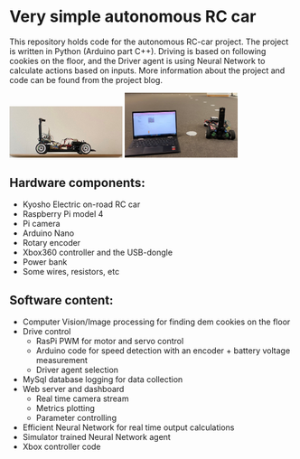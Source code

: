 # Very simple autonomous RC car
This repository holds code for the autonomous RC-car project. The project is written in Python (Arduino part C++). Driving is based on following cookies on the floor, and the Driver agent is using Neural Network to calculate actions based on inputs.  More information about the project and code can be found from the project blog.

<img src="pictures/acar1.jpg" width="200">
<img src="pictures/acar2.jpg" width="200">

## Hardware components:
  - Kyosho Electric on-road RC car
  - Raspberry Pi model 4
  - Pi camera
  - Arduino Nano
  - Rotary encoder
  - Xbox360 controller and the USB-dongle
  - Power bank
  - Some wires, resistors, etc
## Software content:
  - Computer Vision/Image processing for finding dem cookies on the floor
  - Drive control
    - RasPi PWM for motor and servo control
    - Arduino code for speed detection with an encoder + battery voltage measurement
    - Driver agent selection
  - MySql database logging for data collection
  - Web server and dashboard
    - Real time camera stream
    - Metrics plotting
    - Parameter controlling
  - Efficient Neural Network for real time output calculations
  - Simulator trained Neural Network agent
  - Xbox controller code
